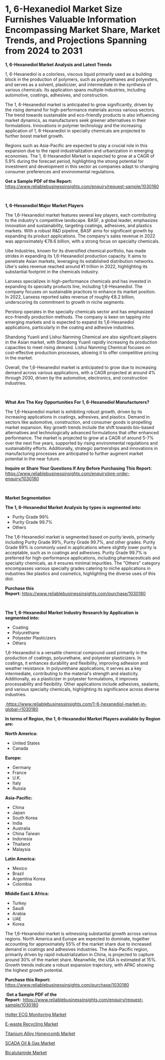 <p><h1>1, 6-Hexanediol Market Size Furnishes Valuable Information Encompassing Market Share, Market Trends, and Projections Spanning from 2024 to 2031</h1></p><p><strong>1, 6-Hexanediol Market Analysis and Latest Trends</strong></p>
<p><p>1, 6-Hexanediol is a colorless, viscous liquid primarily used as a building block in the production of polymers, such as polyurethanes and polyesters, and serves as a solvent, plasticizer, and intermediate in the synthesis of various chemicals. Its application spans multiple industries, including automotive, coatings, adhesives, and construction.</p><p>The 1, 6-Hexanediol market is anticipated to grow significantly, driven by the rising demand for high-performance materials across various sectors. The trend towards sustainable and eco-friendly products is also influencing market dynamics, as manufacturers seek greener alternatives in their formulations. Innovations in polymer technology and the increasing application of 1, 6-Hexanediol in specialty chemicals are projected to further boost market growth.</p><p>Regions such as Asia-Pacific are expected to play a crucial role in this expansion due to the rapid industrialization and urbanization in emerging economies. The 1, 6-Hexanediol Market is expected to grow at a CAGR of 5.9% during the forecast period, highlighting the strong potential for investment and development in this sector as companies adapt to changing consumer preferences and environmental regulations.</p></p>
<p><strong>Get a Sample PDF of the Report:&nbsp;</strong> <a href="https://www.reliablebusinessinsights.com/enquiry/request-sample/1030180">https://www.reliablebusinessinsights.com/enquiry/request-sample/1030180</a></p>
<p>&nbsp;</p>
<p><strong>1, 6-Hexanediol Major Market Players</strong></p>
<p><p>The 1,6-Hexanediol market features several key players, each contributing to the industry's competitive landscape. BASF, a global leader, emphasizes innovation and sustainability, targeting coatings, adhesives, and plastics markets. With a robust R&D pipeline, BASF aims for significant growth by expanding its product applications. The company's sales revenue in 2022 was approximately €78.6 billion, with a strong focus on specialty chemicals.</p><p>Ube Industries, known for its diversified chemical portfolio, has made strides in expanding its 1,6-Hexanediol production capacity. It aims to penetrate Asian markets, leveraging its established distribution networks. Ube's sales revenue reached around ¥1 trillion in 2022, highlighting its substantial footprint in the chemicals industry.</p><p>Lanxess specializes in high-performance chemicals and has invested in expanding its specialty products line, including 1,6-Hexanediol. The company focuses on sustainable practices to enhance its market position. In 2022, Lanxess reported sales revenue of roughly €8.2 billion, underscoring its commitment to growth in niche segments.</p><p>Perstorp operates in the specialty chemicals sector and has emphasized eco-friendly production methods. The company is keen on tapping into emerging markets and is expected to expand its 1,6-Hexanediol applications, particularly in the coating and adhesive industries.</p><p>Shandong Yuanli and Lishui Nanming Chemical are also significant players in the Asian market, with Shandong Yuanli rapidly increasing its production capacities to meet rising demand. Lishui Nanming Chemical focuses on cost-effective production processes, allowing it to offer competitive pricing in the market.</p><p>Overall, the 1,6-Hexanediol market is anticipated to grow due to increasing demand across various applications, with a CAGR projected at around 4% through 2030, driven by the automotive, electronics, and construction industries.</p></p>
<p>&nbsp;</p>
<p><strong>What Are The Key Opportunities For 1, 6-Hexanediol Manufacturers?</strong></p>
<p><p>The 1,6-Hexanediol market is exhibiting robust growth, driven by its increasing applications in coatings, adhesives, and plastics. Demand in sectors like automotive, construction, and consumer goods is propelling market expansion. Key growth trends include the shift towards bio-based alternatives and technologically advanced formulations that offer enhanced performance. The market is projected to grow at a CAGR of around 5-7% over the next five years, supported by rising environmental regulations and sustainability efforts. Additionally, strategic partnerships and innovations in manufacturing processes are anticipated to further augment market potential in the near future.</p></p>
<p><strong>Inquire or Share Your Questions If Any Before Purchasing This Report:</strong> <a href="https://www.reliablebusinessinsights.com/enquiry/pre-order-enquiry/1030180">https://www.reliablebusinessinsights.com/enquiry/pre-order-enquiry/1030180</a></p>
<p>&nbsp;</p>
<p><strong>Market Segmentation</strong></p>
<p><strong>The 1, 6-Hexanediol Market Analysis by types is segmented into:</strong></p>
<p><ul><li>Purity Grade 99%</li><li>Purity Grade 99.7%</li><li>Others</li></ul></p>
<p><p>The 1,6-Hexanediol market is segmented based on purity levels, primarily including Purity Grade 99%, Purity Grade 99.7%, and other grades. Purity Grade 99% is commonly used in applications where slightly lower purity is acceptable, such as in coatings and adhesives. Purity Grade 99.7% is preferred for high-performance applications, including pharmaceuticals and specialty chemicals, as it ensures minimal impurities. The "Others" category encompasses various specialty grades catering to niche applications in industries like plastics and cosmetics, highlighting the diverse uses of this diol.</p></p>
<p><strong>Purchase this Report:&nbsp;</strong><a href="https://www.reliablebusinessinsights.com/purchase/1030180">https://www.reliablebusinessinsights.com/purchase/1030180</a></p>
<p>&nbsp;</p>
<p><strong>The 1, 6-Hexanediol Market Industry Research by Application is segmented into:</strong></p>
<p><ul><li>Coating</li><li>Polyurethane</li><li>Polyester Plasticizers</li><li>Others</li></ul></p>
<p><p>1,6-Hexanediol is a versatile chemical compound used primarily in the production of coatings, polyurethane, and polyester plasticizers. In coatings, it enhances durability and flexibility, improving adhesion and weather resistance. In polyurethane applications, it serves as a key intermediate, contributing to the material's strength and elasticity. Additionally, as a plasticizer in polyester formulations, it improves processability and flexibility. Other applications include adhesives, sealants, and various specialty chemicals, highlighting its significance across diverse industries.</p></p>
<p><a href="https://www.reliablebusinessinsights.com/1-6-hexanediol-market-in-global-r1030180">&nbsp;https://www.reliablebusinessinsights.com/1-6-hexanediol-market-in-global-r1030180</a></p>
<p><strong>In terms of Region, the 1, 6-Hexanediol Market Players available by Region are:</strong></p>
<p>
    <p> <strong> North America: </strong>
        <ul>
            <li>United States</li>
            <li>Canada</li>
        </ul>
        </p> 
    <p> <strong> Europe: </strong>
        <ul>
            <li>Germany</li>
            <li>France</li>
            <li>U.K.</li>
            <li>Italy</li>
            <li>Russia</li>
        </ul>
        </p> 
    <p> <strong> Asia-Pacific: </strong>
        <ul>
            <li>China</li>
            <li>Japan</li>
            <li>South Korea</li>
            <li>India</li>
            <li>Australia</li>
            <li>China Taiwan</li>
            <li>Indonesia</li>
            <li>Thailand</li>
            <li>Malaysia</li>
        </ul>
        </p> 
    <p> <strong> Latin America: </strong>
        <ul>
            <li>Mexico</li>
            <li>Brazil</li>
            <li>Argentina Korea</li>
            <li>Colombia</li>
        </ul>
        </p> 
    <p> <strong> Middle East & Africa: </strong>
        <ul>
            <li>Turkey</li>
            <li>Saudi</li>
            <li>Arabia</li>
            <li>UAE</li>
            <li>Korea</li>
        </ul>
    </p>
    </p>
<p><p>The 1,6-Hexanediol market is witnessing substantial growth across various regions. North America and Europe are expected to dominate, together accounting for approximately 55% of the market share due to increased demand in coatings and adhesives industries. The Asia-Pacific region, primarily driven by rapid industrialization in China, is projected to capture around 30% of the market share. Meanwhile, the USA is estimated at 15%. Growth trends indicate a robust expansion trajectory, with APAC showing the highest growth potential.</p></p>
<p><strong>Purchase this Report: </strong><a href="https://www.reliablebusinessinsights.com/purchase/1030180">https://www.reliablebusinessinsights.com/purchase/1030180</a></p>
<p>&nbsp;<strong>Get a Sample PDF of the Report:&nbsp;&nbsp;</strong><a href="https://www.reliablebusinessinsights.com/enquiry/request-sample/1030180">https://www.reliablebusinessinsights.com/enquiry/request-sample/1030180</a></p>
<p><strong></strong></p>
<p><p><a href="https://www.linkedin.com/pulse/global-holter-ecg-monitoring-market-status-2024-2031-ovibe?trackingId=H%2BBqKSQrRea7T3BDbA8NSg%3D%3D">Holter ECG Monitoring Market</a></p><p><a href="https://github.com/qrkceaah30/Market-Research-Report-List-2/blob/main/e-waste-recycling-market.md">E-waste Recycling Market</a></p><p><a href="https://issuu.com/reportprime-2/docs/titanium-alloy-honeycomb-market-siz_00536c39cb975a">Titanium Alloy Honeycomb Market</a></p><p><a href="https://www.linkedin.com/pulse/pioneering-growth-analyzing-global-scada-oil-gas-market-dynamics-34vwc?trackingId=w2XczlS9SrGjTAjG1NF4jQ%3D%3D">SCADA Oil & Gas Market</a></p><p><a href="https://www.linkedin.com/pulse/bicalutamide-market-research-report-exploring-size-revenue-emd7e?trackingId=8gLCEtYqSf%2BwNn8h591%2FsQ%3D%3D">Bicalutamide Market</a></p></p>